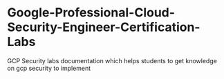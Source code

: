 # Google-Professional-Cloud-Security-Engineer-Certification-Labs
GCP Security labs documentation which helps students to get knowledge on gcp security to implement

